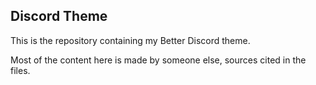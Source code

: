 ## Discord Theme

This is the repository containing my Better Discord theme.

Most of the content here is made by someone else, sources cited in the files.
